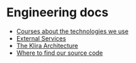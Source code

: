 # Engineering docs

- [Courses about the technologies we use](courses.md)
- [External Services](services.md)
- [The Klira Architecture](architecture.md)
- [Where to find our source code](source-code.md)